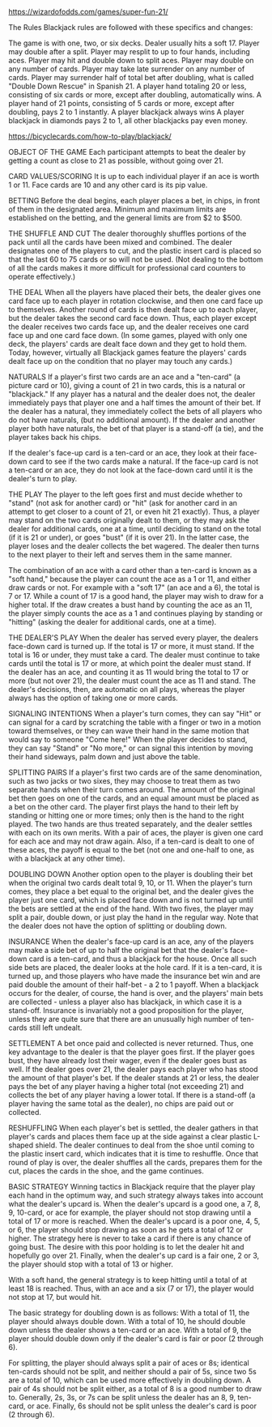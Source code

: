 https://wizardofodds.com/games/super-fun-21/

The Rules
Blackjack rules are followed with these specifics and changes:
 

The game is with one, two, or six decks.
Dealer usually hits a soft 17.
Player may double after a split.
Player may resplit to up to four hands, including aces.
Player may hit and double down to split aces.
Player may double on any number of cards.
Player may take late surrender on any number of cards.
Player may surrender half of total bet after doubling, what is called "Double Down Rescue" in Spanish 21.
A player hand totaling 20 or less, consisting of six cards or more, except after doubling, automatically wins.
A player hand of 21 points, consisting of 5 cards or more, except after doubling, pays 2 to 1 instantly.
A player blackjack always wins
A player blackjack in diamonds pays 2 to 1, all other blackjacks pay even money.

https://bicyclecards.com/how-to-play/blackjack/

OBJECT OF THE GAME
Each participant attempts to beat the dealer by getting a count as close to 21 as possible, without going over 21.

CARD VALUES/SCORING
It is up to each individual player if an ace is worth 1 or 11. Face cards are 10 and any other card is its pip value.

BETTING
Before the deal begins, each player places a bet, in chips, in front of them in the designated area. Minimum and maximum limits are established on the betting, and the general limits are from $2 to $500.

THE SHUFFLE AND CUT
The dealer thoroughly shuffles portions of the pack until all the cards have been mixed and combined. The dealer designates one of the players to cut, and the plastic insert card is placed so that the last 60 to 75 cards or so will not be used. (Not dealing to the bottom of all the cards makes it more difficult for professional card counters to operate effectively.)

THE DEAL
When all the players have placed their bets, the dealer gives one card face up to each player in rotation clockwise, and then one card face up to themselves. Another round of cards is then dealt face up to each player, but the dealer takes the second card face down. Thus, each player except the dealer receives two cards face up, and the dealer receives one card face up and one card face down. (In some games, played with only one deck, the players' cards are dealt face down and they get to hold them. Today, however, virtually all Blackjack games feature the players' cards dealt face up on the condition that no player may touch any cards.)

NATURALS
If a player's first two cards are an ace and a "ten-card" (a picture card or 10), giving a count of 21 in two cards, this is a natural or "blackjack." If any player has a natural and the dealer does not, the dealer immediately pays that player one and a half times the amount of their bet. If the dealer has a natural, they immediately collect the bets of all players who do not have naturals, (but no additional amount). If the dealer and another player both have naturals, the bet of that player is a stand-off (a tie), and the player takes back his chips.

If the dealer's face-up card is a ten-card or an ace, they look at their face-down card to see if the two cards make a natural. If the face-up card is not a ten-card or an ace, they do not look at the face-down card until it is the dealer's turn to play.

THE PLAY
The player to the left goes first and must decide whether to "stand" (not ask for another card) or "hit" (ask for another card in an attempt to get closer to a count of 21, or even hit 21 exactly). Thus, a player may stand on the two cards originally dealt to them, or they may ask the dealer for additional cards, one at a time, until deciding to stand on the total (if it is 21 or under), or goes "bust" (if it is over 21). In the latter case, the player loses and the dealer collects the bet wagered. The dealer then turns to the next player to their left and serves them in the same manner.

The combination of an ace with a card other than a ten-card is known as a "soft hand," because the player can count the ace as a 1 or 11, and either draw cards or not. For example with a "soft 17" (an ace and a 6), the total is 7 or 17. While a count of 17 is a good hand, the player may wish to draw for a higher total. If the draw creates a bust hand by counting the ace as an 11, the player simply counts the ace as a 1 and continues playing by standing or "hitting" (asking the dealer for additional cards, one at a time).

THE DEALER'S PLAY
When the dealer has served every player, the dealers face-down card is turned up. If the total is 17 or more, it must stand. If the total is 16 or under, they must take a card. The dealer must continue to take cards until the total is 17 or more, at which point the dealer must stand. If the dealer has an ace, and counting it as 11 would bring the total to 17 or more (but not over 21), the dealer must count the ace as 11 and stand. The dealer's decisions, then, are automatic on all plays, whereas the player always has the option of taking one or more cards.

SIGNALING INTENTIONS
When a player's turn comes, they can say "Hit" or can signal for a card by scratching the table with a finger or two in a motion toward themselves, or they can wave their hand in the same motion that would say to someone "Come here!" When the player decides to stand, they can say "Stand" or "No more," or can signal this intention by moving their hand sideways, palm down and just above the table.

SPLITTING PAIRS
If a player's first two cards are of the same denomination, such as two jacks or two sixes, they may choose to treat them as two separate hands when their turn comes around. The amount of the original bet then goes on one of the cards, and an equal amount must be placed as a bet on the other card. The player first plays the hand to their left by standing or hitting one or more times; only then is the hand to the right played. The two hands are thus treated separately, and the dealer settles with each on its own merits. With a pair of aces, the player is given one card for each ace and may not draw again. Also, if a ten-card is dealt to one of these aces, the payoff is equal to the bet (not one and one-half to one, as with a blackjack at any other time).

DOUBLING DOWN
Another option open to the player is doubling their bet when the original two cards dealt total 9, 10, or 11. When the player's turn comes, they place a bet equal to the original bet, and the dealer gives the player just one card, which is placed face down and is not turned up until the bets are settled at the end of the hand. With two fives, the player may split a pair, double down, or just play the hand in the regular way. Note that the dealer does not have the option of splitting or doubling down.

INSURANCE
When the dealer's face-up card is an ace, any of the players may make a side bet of up to half the original bet that the dealer's face-down card is a ten-card, and thus a blackjack for the house. Once all such side bets are placed, the dealer looks at the hole card. If it is a ten-card, it is turned up, and those players who have made the insurance bet win and are paid double the amount of their half-bet - a 2 to 1 payoff. When a blackjack occurs for the dealer, of course, the hand is over, and the players' main bets are collected - unless a player also has blackjack, in which case it is a stand-off. Insurance is invariably not a good proposition for the player, unless they are quite sure that there are an unusually high number of ten-cards still left undealt.

SETTLEMENT
A bet once paid and collected is never returned. Thus, one key advantage to the dealer is that the player goes first. If the player goes bust, they have already lost their wager, even if the dealer goes bust as well. If the dealer goes over 21, the dealer pays each player who has stood the amount of that player's bet. If the dealer stands at 21 or less, the dealer pays the bet of any player having a higher total (not exceeding 21) and collects the bet of any player having a lower total. If there is a stand-off (a player having the same total as the dealer), no chips are paid out or collected.

RESHUFFLING
When each player's bet is settled, the dealer gathers in that player's cards and places them face up at the side against a clear plastic L-shaped shield. The dealer continues to deal from the shoe until coming to the plastic insert card, which indicates that it is time to reshuffle. Once that round of play is over, the dealer shuffles all the cards, prepares them for the cut, places the cards in the shoe, and the game continues.

BASIC STRATEGY
Winning tactics in Blackjack require that the player play each hand in the optimum way, and such strategy always takes into account what the dealer's upcard is. When the dealer's upcard is a good one, a 7, 8, 9, 10-card, or ace for example, the player should not stop drawing until a total of 17 or more is reached. When the dealer's upcard is a poor one, 4, 5, or 6, the player should stop drawing as soon as he gets a total of 12 or higher. The strategy here is never to take a card if there is any chance of going bust. The desire with this poor holding is to let the dealer hit and hopefully go over 21. Finally, when the dealer's up card is a fair one, 2 or 3, the player should stop with a total of 13 or higher.

With a soft hand, the general strategy is to keep hitting until a total of at least 18 is reached. Thus, with an ace and a six (7 or 17), the player would not stop at 17, but would hit.

The basic strategy for doubling down is as follows: With a total of 11, the player should always double down. With a total of 10, he should double down unless the dealer shows a ten-card or an ace. With a total of 9, the player should double down only if the dealer's card is fair or poor (2 through 6).

For splitting, the player should always split a pair of aces or 8s; identical ten-cards should not be split, and neither should a pair of 5s, since two 5s are a total of 10, which can be used more effectively in doubling down. A pair of 4s should not be split either, as a total of 8 is a good number to draw to. Generally, 2s, 3s, or 7s can be split unless the dealer has an 8, 9, ten-card, or ace. Finally, 6s should not be split unless the dealer's card is poor (2 through 6).

